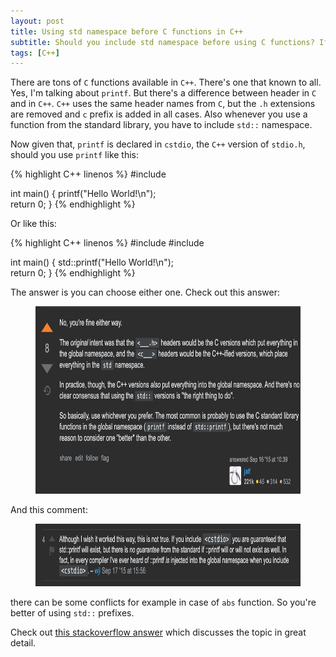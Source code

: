 ```yaml
---
layout: post
title: Using std namespace before C functions in C++
subtitle: Should you include std namespace before using C functions? If so, why? 
tags: [C++]
---
```


There are tons of ``C`` functions available in ``C++``. There's one that known to all. Yes, I'm talking about ``printf``. But there's a difference between header in ``C`` and in ``C++``. ``C++`` uses the same header names from ``C``, but the ``.h`` extensions are removed and ``c`` prefix is added in all cases. Also whenever you use a function from the standard library, you have to include ``std::`` namespace. 

Now given that, ``printf`` is declared in ``cstdio``, the ``C++`` version of ``stdio.h``, should you use ``printf`` like this:

{% highlight C++ linenos %}
#include <iostream>

int main()
{
  printf("Hello World!\n");                                                   
  return 0;
}
{% endhighlight %}

Or like this:

{% highlight C++ linenos %}
#include <iostream>
#include <cstdio>

int main()
{
  std::printf("Hello World!\n");                                              
  return 0;
}
{% endhighlight %}


The answer is you can choose either one. Check out this answer:

<figure>
<img src="/assets/img/language_features/using-std-before-c-functions-pic1.png" width="700" height="300" class="center">
</figure>

And this comment:


<figure>
<img src="/assets/img/language_features/using-std-before-c-functions-pic2.png" width="700" height="100" class="center">
</figure>



there can be some conflicts for example in case of ``abs`` function. So you're better of using ``std::`` prefixes.  

Check out [this stackoverflow answer](https://stackoverflow.com/questions/32606023/when-using-c-headers-in-c-should-we-use-functions-from-std-or-the-global-na) which discusses the topic in great detail.